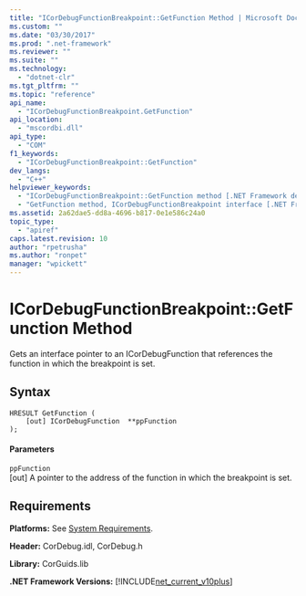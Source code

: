 ```yaml
---
title: "ICorDebugFunctionBreakpoint::GetFunction Method | Microsoft Docs"
ms.custom: ""
ms.date: "03/30/2017"
ms.prod: ".net-framework"
ms.reviewer: ""
ms.suite: ""
ms.technology: 
  - "dotnet-clr"
ms.tgt_pltfrm: ""
ms.topic: "reference"
api_name: 
  - "ICorDebugFunctionBreakpoint.GetFunction"
api_location: 
  - "mscordbi.dll"
api_type: 
  - "COM"
f1_keywords: 
  - "ICorDebugFunctionBreakpoint::GetFunction"
dev_langs: 
  - "C++"
helpviewer_keywords: 
  - "ICorDebugFunctionBreakpoint::GetFunction method [.NET Framework debugging]"
  - "GetFunction method, ICorDebugFunctionBreakpoint interface [.NET Framework debugging]"
ms.assetid: 2a62dae5-dd8a-4696-b817-0e1e586c24a0
topic_type: 
  - "apiref"
caps.latest.revision: 10
author: "rpetrusha"
ms.author: "ronpet"
manager: "wpickett"
---
```

# ICorDebugFunctionBreakpoint::GetFunction Method
Gets an interface pointer to an ICorDebugFunction that references the function in which the breakpoint is set.  
  
## Syntax  
  
```  
HRESULT GetFunction (  
    [out] ICorDebugFunction  **ppFunction  
);  
```  
  
#### Parameters  
 `ppFunction`  
 [out] A pointer to the address of the function in which the breakpoint is set.  
  
## Requirements  
 **Platforms:** See [System Requirements](../../../../docs/framework/get-started/system-requirements.md).  
  
 **Header:** CorDebug.idl, CorDebug.h  
  
 **Library:** CorGuids.lib  
  
 **.NET Framework Versions:** [!INCLUDE[net_current_v10plus](../../../../includes/net-current-v10plus-md.md)]